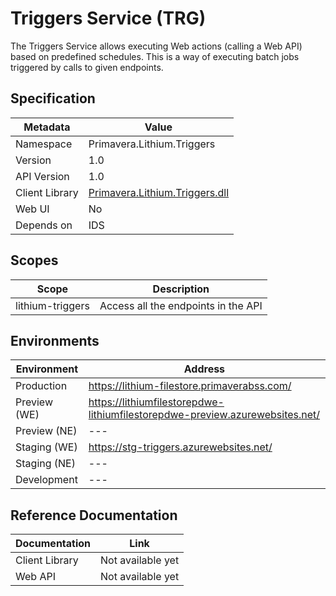 # Triggers Service (TRG)

The Triggers Service allows executing Web actions (calling a Web API) based on predefined schedules. This is a way of executing batch jobs triggered by calls to given endpoints.

## Specification

| Metadata | Value |
| - | - |
| Namespace | Primavera.Lithium.Triggers |
| Version | 1.0 |
| API Version | 1.0 |
| Client Library | [Primavera.Lithium.Triggers.dll](http://nuget.primaverabss.com:82/feeds/public-lithium-general/Primavera.Lithium.Triggers/) |
| Web UI | No |
| Depends on | IDS

## Scopes

| Scope | Description |
| - | - |
| lithium-triggers | Access all the endpoints in the API |

## Environments

| Environment | Address |
| - | - |
| Production | <https://lithium-filestore.primaverabss.com/> |
| Preview (WE) | <https://lithiumfilestorepdwe-lithiumfilestorepdwe-preview.azurewebsites.net/> |
| Preview (NE) | --- |
| Staging (WE) | <https://stg-triggers.azurewebsites.net/> |
| Staging (NE) | --- |
| Development | --- |

## Reference Documentation

| Documentation | Link |
| - | - |
| Client Library | Not available yet |
| Web API | Not available yet |
